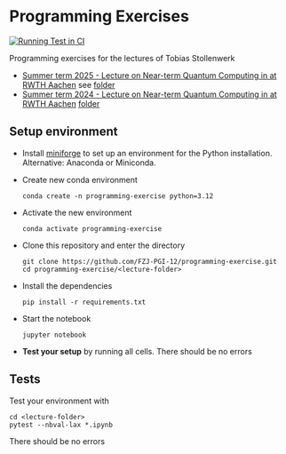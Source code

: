 Programming Exercises
=====================

[![Running Test in CI](https://github.com/FZJ-PGI-12/programming-exercises/actions/workflows/python-package-conda.yml/badge.svg)](https://github.com/FZJ-PGI-12/programming-exercises/actions/workflows/python-package-conda.yml)

Programming exercises for the lectures of Tobias Stollenwerk

 - [Summer term 2025 - Lecture on Near-term Quantum Computing in at RWTH Aachen](https://www.fz-juelich.de/en/pgi/pgi-12/activities/teaching/summer-term-2025/near-term-quantum-computing) see [folder](./2025-summer-rwth/)
 - [Summer term 2024 - Lecture on Near-term Quantum Computing in at RWTH Aachen](https://www.fz-juelich.de/en/pgi/pgi-12/activities/teaching/summer-term-2024/near-term-quantum-computing) [folder](./2024-summer-rwth/)

Setup environment
-----------------

 - Install [miniforge](https://github.com/conda-forge/miniforge) to set up an environment for the Python installation. Alternative: Anaconda or Miniconda.
 - Create new conda environment
    
       conda create -n programming-exercise python=3.12  

 - Activate the new environment

       conda activate programming-exercise

 - Clone this repository and enter the directory

       git clone https://github.com/FZJ-PGI-12/programming-exercise.git
       cd programming-exercise/<lecture-folder>

 - Install the dependencies

       pip install -r requirements.txt

 - Start the notebook

       jupyter notebook
 
 - **Test your setup** by running all cells. There should be no errors 

Tests
-----

Test your environment with

    cd <lecture-folder>
    pytest --nbval-lax *.ipynb

There should be no errors

